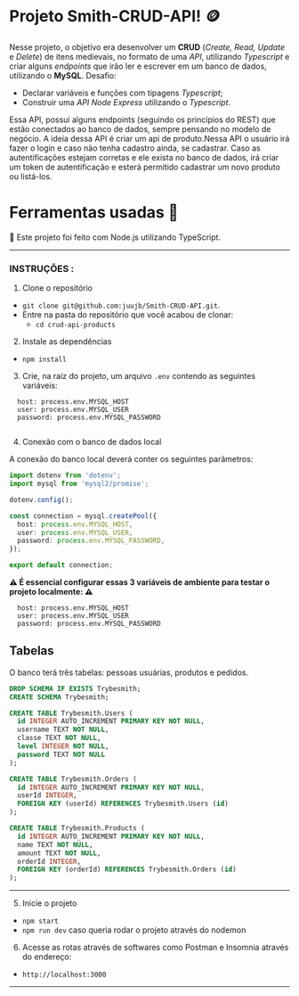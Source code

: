 
# Projeto Smith-CRUD-API! :coin:

Nesse projeto, o objetivo era desenvolver um **CRUD** (_Create, Read, Update_ e _Delete_) de itens medievais, no formato de uma _API_, utilizando _Typescript_ e criar alguns _endpoints_ que irão ler e escrever em um banco de dados, utilizando o **MySQL**.
Desafio:
 - Declarar variáveis e funções com tipagens _Typescript_;
 - Construir uma _API Node Express_ utilizando o _Typescript_.



Essa API, possui alguns endpoints (seguindo os princípios do REST) que estão conectados ao banco de dados, sempre pensando no modelo de negócio. A ideia dessa API é criar um api de produto.Nessa API o usuário irá fazer o login e caso não tenha cadastro ainda, se cadastrar. Caso as autentificações estejam corretas e ele exista no banco de dados, irá criar um token de autentificação e esterá permitido cadastrar um novo produto ou listá-los.


# Ferramentas usadas 🧰

 🔨 Este projeto foi feito com Node.js utilizando TypeScript.
 
---

### INSTRUÇÕES :

1. Clone o repositório
  * `git clone git@github.com:juujb/Smith-CRUD-API.git`.
  * Entre na pasta do repositório que você acabou de clonar:
    * `cd crud-api-products`

2. Instale as dependências
  * `npm install`
 
3. Crie, na raíz do projeto, um arquivo `.env` contendo as seguintes variáveis:

```
  host: process.env.MYSQL_HOST
  user: process.env.MYSQL_USER
  password: process.env.MYSQL_PASSWORD
  
```
4. Conexão com o banco de dados local

A conexão do banco local deverá conter os seguintes parâmetros:

```typescript
import dotenv from 'dotenv';
import mysql from 'mysql2/promise';

dotenv.config();

const connection = mysql.createPool({
  host: process.env.MYSQL_HOST,
  user: process.env.MYSQL_USER,
  password: process.env.MYSQL_PASSWORD,
});

export default connection;
```
**:warning: É essencial configurar essas 3 variáveis de ambiente para testar o projeto localmente: :warning:**

```
  host: process.env.MYSQL_HOST
  user: process.env.MYSQL_USER
  password: process.env.MYSQL_PASSWORD
```
## Tabelas

O banco terá três tabelas: pessoas usuárias, produtos e pedidos.

```sql
DROP SCHEMA IF EXISTS Trybesmith;
CREATE SCHEMA Trybesmith;

CREATE TABLE Trybesmith.Users (
  id INTEGER AUTO_INCREMENT PRIMARY KEY NOT NULL,
  username TEXT NOT NULL,
  classe TEXT NOT NULL,
  level INTEGER NOT NULL,
  password TEXT NOT NULL
);

CREATE TABLE Trybesmith.Orders (
  id INTEGER AUTO_INCREMENT PRIMARY KEY NOT NULL,
  userId INTEGER,
  FOREIGN KEY (userId) REFERENCES Trybesmith.Users (id)
);

CREATE TABLE Trybesmith.Products (
  id INTEGER AUTO_INCREMENT PRIMARY KEY NOT NULL,
  name TEXT NOT NULL,
  amount TEXT NOT NULL,
  orderId INTEGER,
  FOREIGN KEY (orderId) REFERENCES Trybesmith.Orders (id)
);
```

---


5. Inicie o projeto
  * `npm start `
  * `npm run dev` caso queria rodar o projeto através do nodemon
  
6. Acesse as rotas através de softwares como Postman e Insomnia através do endereço:
  * `http://localhost:3000`
---
